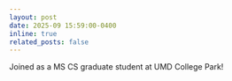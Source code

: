 ```yaml
---
layout: post
date: 2025-09 15:59:00-0400
inline: true
related_posts: false
---
```


Joined as a MS CS graduate student at UMD College Park!
